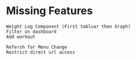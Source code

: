 # Missing Features
    Weight Log Component (First tabluar then Graph)
    Filter on dashboard
    Add workout

    Refersh for Menu Change
    Restrict direct url access

